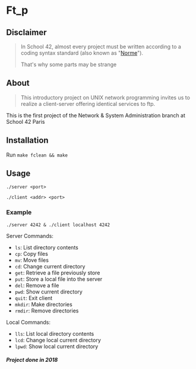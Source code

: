 # Ft_p

Disclaimer
----------
> In School 42, almost every project must be written according to a coding syntax standard (also known as "[Norme](./docs/norme.fr.pdf)").
>
> That's why some parts may be strange

About
-----
> This introductory project on UNIX network programming invites us to realize a client-server offering identical services to ftp.

This is the first project of the Network & System Administration branch at School 42 Paris

Installation
------------
Run `make fclean && make`

Usage
-----
`./server <port>`

`./client <addr> <port>`

### Example
`./server 4242 & ./client localhost 4242`

Server Commands:
- `ls`: List directory contents
- `cp`: Copy files
- `mv`: Move files
- `cd`: Change current directory
- `get`: Retrieve a file previously store
- `put`: Store a local file into the server
- `del`: Remove a file
- `pwd`: Show current directory
- `quit`: Exit client
- `mkdir`: Make directories
- `rmdir`: Remove directories

Local Commands:
- `lls`: List local directory contents
- `lcd`: Change local current directory
- `lpwd`: Show local current directory

##### Project done in 2018
